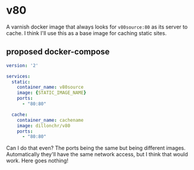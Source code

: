 # v80
A varnish docker image that always looks for `v80source:80` as its server to cache. I think I'll use this as a base image for caching static sites.

## proposed docker-compose
```yml
version: '2'

services:
  static:
    container_name: v80source
    image: {STATIC_IMAGE_NAME}
    ports:
      - "80:80"

  cache:
    container_name: cachename
    image: dillonchr/v80
    ports:
      - "80:80"
```

Can I do that even? The ports being the same but being different images. Automatically they'll have the same network access, but I think that would work. Here goes nothing!
